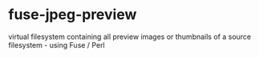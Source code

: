 fuse-jpeg-preview
=================

virtual filesystem containing all preview images or thumbnails of a source filesystem - using Fuse / Perl
